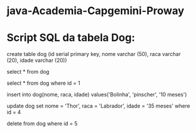 # java-Academia-Capgemini-Proway



# Script SQL da tabela Dog:

create table dog (id serial primary key, nome varchar (50), raca varchar (20), idade varchar (20)) 

select * from dog

select * from dog where id = 1

insert into dog(nome, raca, idade) values('Bolinha', 'pinscher', '10 meses')

update dog set nome = 'Thor', raca = 'Labrador', idade = '35 meses' where id = 4

delete from dog where id = 5

